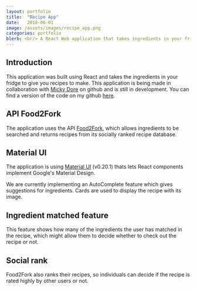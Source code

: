 ```yaml
---
layout: portfolio
title:  "Recipe App"
date:   2018-06-01
image: /assets/images/recipe_app.png
categories: portfolio
blerb: <br/> A React Web application that takes ingredients in your fridge and gives you recipes to make. This application is still in progress.
---
```


## Introduction
This application was built using React and takes the ingredients in your fridge to give you recipes to make. This application is being made in collaboration with [Micky Dore](https://github.com/MickyDore/RecipeFinder) on github and is still in development. You can find a version of the code on my github [here](https://github.com/lanigraham/RecipeFinder).

## API Food2Fork
The application uses the API [Food2Fork](https://food2fork.com/about/api), which allows ingredients to be searched and returns recipes from its socially ranked recipe database.

## Material UI
The application is using [Material UI](https://v0.material-ui.com/#/) (v0.20.1) thats lets React components implement Google's Material Design.

We are currently implementing an AutoComplete feature which gives suggestions for ingredients. Cards are used to display the recipe with its image.

## Ingredient matched feature
This feature shows how many of the ingredients the user has matched in the recipe, which might allow them to decide whether to check out the recipe or not.

## Social rank
Food2Fork also ranks their recipes, so individuals can decide if the recipe is rated highly by other users or not.
